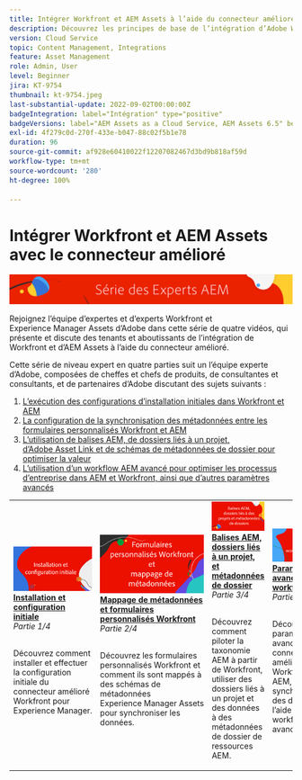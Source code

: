 ```yaml
---
title: Intégrer Workfront et AEM Assets à l’aide du connecteur amélioré
description: Découvrez les principes de base de l’intégration d’Adobe Workfront et d’Experience Manager Assets à l’aide du connecteur amélioré.
version: Cloud Service
topic: Content Management, Integrations
feature: Asset Management
role: Admin, User
level: Beginner
jira: KT-9754
thumbnail: kt-9754.jpeg
last-substantial-update: 2022-09-02T00:00:00Z
badgeIntegration: label="Intégration" type="positive"
badgeVersions: label="AEM Assets as a Cloud Service, AEM Assets 6.5" before-title="false"
exl-id: 4f279c0d-270f-433e-b047-88c02f5b1e78
duration: 96
source-git-commit: af928e60410022f12207082467d3bd9b818af59d
workflow-type: tm+mt
source-wordcount: '280'
ht-degree: 100%

---
```


# Intégrer Workfront et AEM Assets avec le connecteur amélioré

![AEM Experts Series.](./assets/banner.png)

Rejoignez l’équipe d’expertes et d’experts Workfront et Experience Manager Assets d’Adobe dans cette série de quatre vidéos, qui présente et discute des tenants et aboutissants de l’intégration de Workfront et d’AEM Assets à l’aide du connecteur amélioré.

Cette série de niveau expert en quatre parties suit un l’équipe experte d’Adobe, composées de cheffes et chefs de produits, de consultantes et consultants, et de partenaires d’Adobe discutant des sujets suivants :

1. [L’exécution des configurations d’installation initiales dans Workfront et AEM](./setup.md)
2. [La configuration de la synchronisation des métadonnées entre les formulaires personnalisés Workfront et AEM](./custom-forms.md)
3. [L’utilisation de balises AEM, de dossiers liés à un projet, d’Adobe Asset Link et de schémas de métadonnées de dossier pour optimiser la valeur](./aem-tags-project-linked-folders-and-folder-metadata.md)
4. [L’utilisation d’un workflow AEM avancé pour optimiser les processus d’entreprise dans AEM et Workfront, ainsi que d’autres paramètres avancés](./advanced-settings-and-workflows.md)

<table>
  <td>
      <a href="./setup.md">
        <img alt="Installation et configuration initiale" 
             src="./assets/setup.png">
      </a>
      <div>
         <a href="./setup.md"><strong>Installation et configuration initiale</strong></a>
<br/><em>Partie 1/4</em>
      </div>
      <p>
        <br/>
Découvrez comment installer et effectuer la configuration initiale du connecteur amélioré Workfront pour Experience Manager.
      </p>
   </td>
   <!-- Workfront custom forms and metadata mapping -->
   <td>
      <a href="./custom-forms.md">
        <img alt="Mappage de métadonnées et formulaires personnalisés Workfront" 
             src="./assets/custom-forms.png">
      </a>
      <div>
         <a href="./custom-forms.md"><strong>Mappage de métadonnées et formulaires personnalisés Workfront</strong></a>
<br/><em>Partie 2/4</em>
      </div>
      <p>
        <br/>
Découvrez les formulaires personnalisés Workfront et comment ils sont mappés à des schémas de métadonnées Experience Manager Assets pour synchroniser les données.
      </p>
    </td>
    <!-- AEM Tags, project linked folders, and folder metadata -->
    <td>
      <a href="./aem-tags-project-linked-folders-and-folder-metadata.md">
        <img alt="Balises AEM, dossiers liés à un projet, et métadonnées de dossier" 
             src="./assets/aem-tags.png">
      </a>
      <div>
         <a href="./aem-tags-project-linked-folders-and-folder-metadata.md"><strong>Balises AEM, dossiers liés à un projet, et métadonnées de dossier</strong></a>
<br/><em>Partie 3/4</em> 
      </div>
      <p>
        <br/>
Découvrez comment piloter la taxonomie AEM à partir de Workfront, utiliser des dossiers liés à un projet et des données à des métadonnées de dossier de ressources AEM.
      </p>
   </td>   
   <!-- Advanced workflows -->
    <td>
      <a href="./advanced-settings-and-workflows.md">
        <img alt="Paramètres avancés et workflows" 
             src="./assets/advanced.png">
      </a>
      <div>
         <a href="./advanced-settings-and-workflows.md"><strong>Paramètres avancés et workflows</strong></a>
<br/><em>Partie 4/4</em>
      </div>
      <p>
        <br/>
Découvrez les paramètres avancés du connecteur amélioré Workfront pour AEM, gérez la synchronisation des données à l’aide de workflows avancés.
      </p>
   </td>
  </tr>  
</tbody></table>
